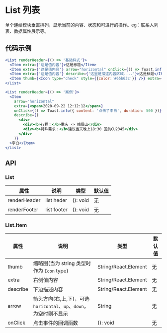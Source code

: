 
# List 列表

单个连续模块垂直排列，显示当前的内容、状态和可进行的操作。eg：联系人列表、数据属性展示等。

## 代码示例
```jsx
<List renderHeader={() => '基础样式'}>
  <Item extra={'这是值内容'}>这是标题</Item>
  <Item extra={'这是值内容'} arrow="horizontal" onClick={() => Toast.info({ content: '这是列表链接', duration: 500 })}>这是标题</Item>
  <Item extra={'这是值内容'} describe={'这里是描述内容区域....'}>这是标题</Item>
  <Item thumb={<Icon type="check" style={{color:'#65b63c'}} />} extra={'这是值内容'} describe={'这里是描述内容区域....这里是描述内容这里是描述内容这里是描述内容这里是描述内容这里是描述内容这里是描述内容这里是描述内容这里是描述内容这里是描述内容这里是描述内容这里是描述内容这里是描述内容'}>Title</Item>
</List>

<List renderHeader={() => '案例'}>
  <Item
    arrow="horizontal"
    extra={<span>2020-09-22 12:12:12</span>}
    onClick={() => Toast.info({ content: '点击了李白', duration: 500 })}
    describe={(
      <div>
        <div><b>行程：</b>重庆 -> 峨眉山</div>
        <div><b>特殊需求：</b>建议当天晚上18:30 国航CU2345</div>
      </div>
    )}
  >李白</Item>
</List>
```

## API

### List

属性 | 说明 | 类型 | 默认值
----|-----|------|------
| renderHeader       | list heder  | (): void |  无  |
| renderFooter       | list footer  | (): void |  无  |

### List.Item

属性 | 说明 | 类型 | 默认值
----|-----|------|------
| thumb | 缩略图(当为 string 类型时作为 `Icon` type) | String/React.Element | 无 |
| extra | 右侧值内容 | String/React.Element | 无 |
| describe | 下边描述内容 | String/React.Element | 无 |
| arrow | 箭头方向(右,上,下)，可选`horizontal`、`up`、`down`，为空时则不显示 | String | 无 |
| onClick | 点击事件的回调函数 | (): void | 无 |

<!-- | wrap    | 是否换行，默认情况下，文字超长会被隐藏， | Boolean  | `false`  | -->